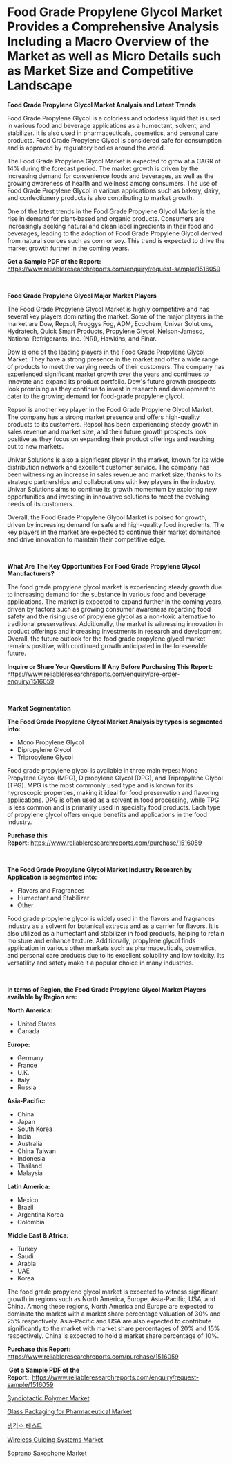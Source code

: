 <p><h1>Food Grade Propylene Glycol Market Provides a Comprehensive Analysis Including a Macro Overview of the Market as well as Micro Details such as Market Size and Competitive Landscape</h1></p><p><strong>Food Grade Propylene Glycol Market Analysis and Latest Trends</strong></p>
<p><p>Food Grade Propylene Glycol is a colorless and odorless liquid that is used in various food and beverage applications as a humectant, solvent, and stabilizer. It is also used in pharmaceuticals, cosmetics, and personal care products. Food Grade Propylene Glycol is considered safe for consumption and is approved by regulatory bodies around the world.</p><p>The Food Grade Propylene Glycol Market is expected to grow at a CAGR of 14% during the forecast period. The market growth is driven by the increasing demand for convenience foods and beverages, as well as the growing awareness of health and wellness among consumers. The use of Food Grade Propylene Glycol in various applications such as bakery, dairy, and confectionery products is also contributing to market growth.</p><p>One of the latest trends in the Food Grade Propylene Glycol Market is the rise in demand for plant-based and organic products. Consumers are increasingly seeking natural and clean label ingredients in their food and beverages, leading to the adoption of Food Grade Propylene Glycol derived from natural sources such as corn or soy. This trend is expected to drive the market growth further in the coming years.</p></p>
<p><strong>Get a Sample PDF of the Report:&nbsp;</strong> <a href="https://www.reliableresearchreports.com/enquiry/request-sample/1516059">https://www.reliableresearchreports.com/enquiry/request-sample/1516059</a></p>
<p>&nbsp;</p>
<p><strong>Food Grade Propylene Glycol Major Market Players</strong></p>
<p><p>The Food Grade Propylene Glycol Market is highly competitive and has several key players dominating the market. Some of the major players in the market are Dow, Repsol, Froggys Fog, ADM, Ecochem, Univar Solutions, Hydratech, Quick Smart Products, Propylene Glycol, Nelson-Jameso, National Refrigerants, Inc. (NRI), Hawkins, and Finar.</p><p>Dow is one of the leading players in the Food Grade Propylene Glycol Market. They have a strong presence in the market and offer a wide range of products to meet the varying needs of their customers. The company has experienced significant market growth over the years and continues to innovate and expand its product portfolio. Dow's future growth prospects look promising as they continue to invest in research and development to cater to the growing demand for food-grade propylene glycol.</p><p>Repsol is another key player in the Food Grade Propylene Glycol Market. The company has a strong market presence and offers high-quality products to its customers. Repsol has been experiencing steady growth in sales revenue and market size, and their future growth prospects look positive as they focus on expanding their product offerings and reaching out to new markets.</p><p>Univar Solutions is also a significant player in the market, known for its wide distribution network and excellent customer service. The company has been witnessing an increase in sales revenue and market size, thanks to its strategic partnerships and collaborations with key players in the industry. Univar Solutions aims to continue its growth momentum by exploring new opportunities and investing in innovative solutions to meet the evolving needs of its customers.</p><p>Overall, the Food Grade Propylene Glycol Market is poised for growth, driven by increasing demand for safe and high-quality food ingredients. The key players in the market are expected to continue their market dominance and drive innovation to maintain their competitive edge.</p></p>
<p>&nbsp;</p>
<p><strong>What Are The Key Opportunities For Food Grade Propylene Glycol Manufacturers?</strong></p>
<p><p>The food grade propylene glycol market is experiencing steady growth due to increasing demand for the substance in various food and beverage applications. The market is expected to expand further in the coming years, driven by factors such as growing consumer awareness regarding food safety and the rising use of propylene glycol as a non-toxic alternative to traditional preservatives. Additionally, the market is witnessing innovation in product offerings and increasing investments in research and development. Overall, the future outlook for the food grade propylene glycol market remains positive, with continued growth anticipated in the foreseeable future.</p></p>
<p><strong>Inquire or Share Your Questions If Any Before Purchasing This Report:</strong> <a href="https://www.reliableresearchreports.com/enquiry/pre-order-enquiry/1516059">https://www.reliableresearchreports.com/enquiry/pre-order-enquiry/1516059</a></p>
<p>&nbsp;</p>
<p><strong>Market Segmentation</strong></p>
<p><strong>The Food Grade Propylene Glycol Market Analysis by types is segmented into:</strong></p>
<p><ul><li>Mono Propylene Glycol</li><li>Dipropylene Glycol</li><li>Tripropylene Glycol</li></ul></p>
<p><p>Food grade propylene glycol is available in three main types: Mono Propylene Glycol (MPG), Dipropylene Glycol (DPG), and Tripropylene Glycol (TPG). MPG is the most commonly used type and is known for its hygroscopic properties, making it ideal for food preservation and flavoring applications. DPG is often used as a solvent in food processing, while TPG is less common and is primarily used in specialty food products. Each type of propylene glycol offers unique benefits and applications in the food industry.</p></p>
<p><strong>Purchase this Report:&nbsp;</strong><a href="https://www.reliableresearchreports.com/purchase/1516059">https://www.reliableresearchreports.com/purchase/1516059</a></p>
<p>&nbsp;</p>
<p><strong>The Food Grade Propylene Glycol Market Industry Research by Application is segmented into:</strong></p>
<p><ul><li>Flavors and Fragrances</li><li>Humectant and Stabilizer</li><li>Other</li></ul></p>
<p><p>Food grade propylene glycol is widely used in the flavors and fragrances industry as a solvent for botanical extracts and as a carrier for flavors. It is also utilized as a humectant and stabilizer in food products, helping to retain moisture and enhance texture. Additionally, propylene glycol finds application in various other markets such as pharmaceuticals, cosmetics, and personal care products due to its excellent solubility and low toxicity. Its versatility and safety make it a popular choice in many industries.</p></p>
<p>&nbsp;</p>
<p><strong>In terms of Region, the Food Grade Propylene Glycol Market Players available by Region are:</strong></p>
<p>
    <p> <strong> North America: </strong>
        <ul>
            <li>United States</li>
            <li>Canada</li>
        </ul>
        </p> 
    <p> <strong> Europe: </strong>
        <ul>
            <li>Germany</li>
            <li>France</li>
            <li>U.K.</li>
            <li>Italy</li>
            <li>Russia</li>
        </ul>
        </p> 
    <p> <strong> Asia-Pacific: </strong>
        <ul>
            <li>China</li>
            <li>Japan</li>
            <li>South Korea</li>
            <li>India</li>
            <li>Australia</li>
            <li>China Taiwan</li>
            <li>Indonesia</li>
            <li>Thailand</li>
            <li>Malaysia</li>
        </ul>
        </p> 
    <p> <strong> Latin America: </strong>
        <ul>
            <li>Mexico</li>
            <li>Brazil</li>
            <li>Argentina Korea</li>
            <li>Colombia</li>
        </ul>
        </p> 
    <p> <strong> Middle East & Africa: </strong>
        <ul>
            <li>Turkey</li>
            <li>Saudi</li>
            <li>Arabia</li>
            <li>UAE</li>
            <li>Korea</li>
        </ul>
    </p>
    </p>
<p><p>The food grade propylene glycol market is expected to witness significant growth in regions such as North America, Europe, Asia-Pacific, USA, and China. Among these regions, North America and Europe are expected to dominate the market with a market share percentage valuation of 30% and 25% respectively. Asia-Pacific and USA are also expected to contribute significantly to the market with market share percentages of 20% and 15% respectively. China is expected to hold a market share percentage of 10%.</p></p>
<p><strong>Purchase this Report: </strong><a href="https://www.reliableresearchreports.com/purchase/1516059">https://www.reliableresearchreports.com/purchase/1516059</a></p>
<p>&nbsp;<strong>Get a Sample PDF of the Report:&nbsp;&nbsp;</strong><a href="https://www.reliableresearchreports.com/enquiry/request-sample/1516059">https://www.reliableresearchreports.com/enquiry/request-sample/1516059</a></p>
<p><strong></strong></p>
<p><p><a href="https://view.publitas.com/reportprime-1/syndiotactic-polymer-market-research-report-unlocks-analysis-on-the-market-financial-status-market-size-and-market-revenue-upto-2031/">Syndiotactic Polymer Market</a></p><p><a href="https://eight-handstand-8fb.notion.site/Glass-Packaging-for-Pharmaceutical-Market-Insights-Market-Players-and-Forecast-Till-2031-c75a02ceaea1442c8a021ecb17472097">Glass Packaging for Pharmaceutical Market</a></p><p><a href="https://medium.com/@cesarytupaucek566/%EB%83%89%EA%B0%81%EC%88%98-%EC%8B%9C%ED%97%98-%EC%8B%9C%EC%9E%A5-2031%EB%85%84%EA%B9%8C%EC%A7%80%EC%9D%98-%ED%8A%B8%EB%A0%8C%EB%93%9C-%EC%98%88%EC%B8%A1-%EB%B0%8F-%EA%B2%BD%EC%9F%81-%EB%B6%84%EC%84%9D-9664bd0973dc">냉각수 테스트</a></p><p><a href="https://github.com/ruddyyedelwadw/Market-Research-Report-List-1/blob/main/wireless-guiding-systems-market.md">Wireless Guiding Systems Market</a></p><p><a href="https://view.publitas.com/reportprime-1/soprano-saxophone-market-size-evaluating-its-market-trends-growth-and-projections-2024-2031/">Soprano Saxophone Market</a></p></p>